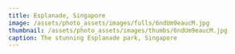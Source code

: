 ```yaml
---
title: Esplanade, Singapore
image: /assets/photo_assets/images/fulls/6ndUm9eaucM.jpg
thumbnail: /assets/photo_assets/images/thumbs/6ndUm9eaucM.jpg
caption: The stunning Esplanade park, Singapore
---
```

